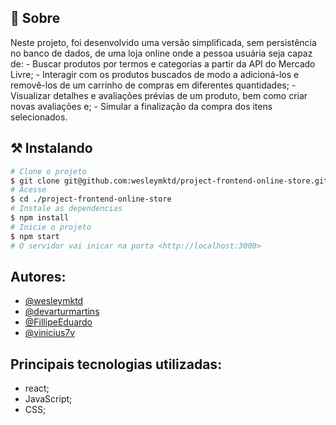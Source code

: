 ## 🧐 Sobre

<p align="left"> 
	Neste projeto, foi desenvolvido uma versão simplificada, sem persistência no banco de dados, de uma loja online onde a pessoa usuária seja capaz de:
	- Buscar produtos por termos e categorias a partir da API do Mercado Livre;
	- Interagir com os produtos buscados de modo a adicioná-los e removê-los de um carrinho de compras em diferentes quantidades;
	- Visualizar detalhes e avaliações prévias de um produto, bem como criar novas avaliações e;
	- Simular a finalização da compra dos itens selecionados.
</p>


## ⚒ Instalando <a name = "installing"></a>

```bash
# Clone o projeto
$ git clone git@github.com:wesleymktd/project-frontend-online-store.git
# Acesse
$ cd ./project-frontend-online-store
# Instale as dependencias
$ npm install
# Inicie o projeto
$ npm start
# O servidor vai inicar na porta <http://localhost:3000>

```
## Autores:
 - [@wesleymktd](https://www.github.com/wesleymktd)
 - [@devarturmartins](https://github.com/devarturmartins)
 - [@FillipeEduardo](https://github.com/FillipeEduardo)
 - [@vinicius7v](https://https://github.com/vinicius7v)

## Principais tecnologias utilizadas:
- react;
- JavaScript;
- CSS;
